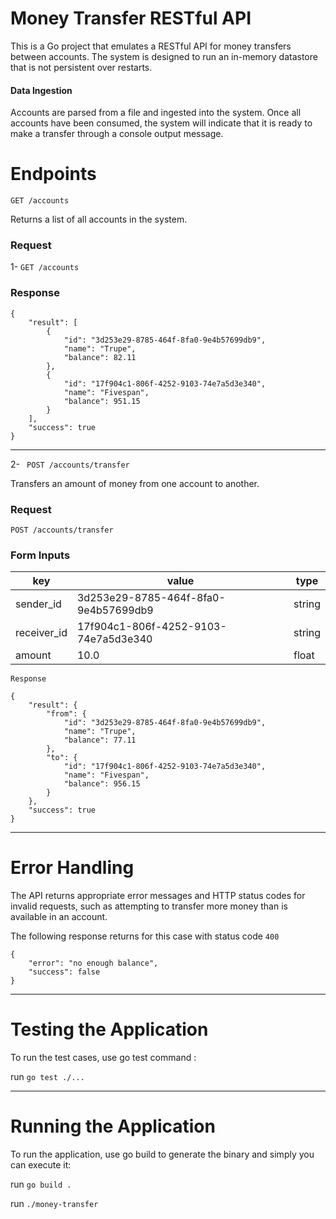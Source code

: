 
# Money Transfer RESTful API

  

This is a Go project that emulates a RESTful API for money transfers between accounts. The system is designed to run an in-memory datastore that is not persistent over restarts.

  

#### Data Ingestion

Accounts are parsed from a file and ingested into the system. Once all accounts have been consumed, the system will indicate that it is ready to make a transfer through a console output message.

  

# Endpoints

` GET /accounts `

  

Returns a list of all accounts in the system.

  

### Request

  

1- ` GET /accounts `

  

### Response

  

    {
	    "result": [
		    {
			    "id": "3d253e29-8785-464f-8fa0-9e4b57699db9",
			    "name": "Trupe",
			    "balance": 82.11
		    },
		    {
			    "id": "17f904c1-806f-4252-9103-74e7a5d3e340",
			    "name": "Fivespan",
			    "balance": 951.15
		    }
	    ],
	    "success": true
    }

  

------------

  
  

2- ` POST /accounts/transfer`

  

Transfers an amount of money from one account to another.

  

### Request

` POST /accounts/transfer `


### Form Inputs

| key | value | type | 
|--|--|--|
| sender_id | 3d253e29-8785-464f-8fa0-9e4b57699db9 | string |
| receiver_id | 17f904c1-806f-4252-9103-74e7a5d3e340 | string |
| amount | 10.0 | float |
 

` Response `

  

    {
	    "result": {
		    "from": {
			    "id": "3d253e29-8785-464f-8fa0-9e4b57699db9",
			    "name": "Trupe",
			    "balance": 77.11
		    },
		    "to": {
			    "id": "17f904c1-806f-4252-9103-74e7a5d3e340",
			    "name": "Fivespan",
			    "balance": 956.15
		    }
	    },
	    "success": true
    }

  

------------

  
  
  

# Error Handling

  

The API returns appropriate error messages and HTTP status codes for invalid requests, such as attempting to transfer more money than is available in an account.

The following response returns for this case with status code  `400`

    {
	    "error": "no enough balance",
	    "success": false
    }

  
  

------------

  

# Testing the Application

To run the test cases, use go test command :

  

run ` go test ./... `

  

------------

  
  
  

# Running the Application

To run the application, use go build to generate the binary and simply you can execute it:

  

run ` go build . `

run ` ./money-transfer `